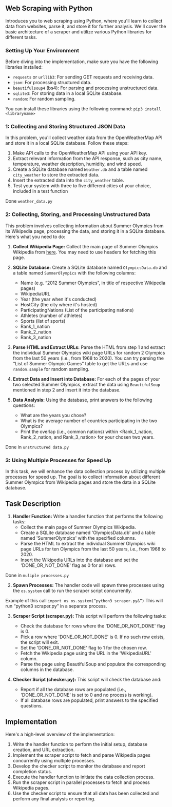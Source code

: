 ## Web Scraping with Python

Introduces you to web scraping using Python, where you'll learn to collect data from websites, parse it, and store it for further analysis. We'll cover the basic architecture of a scraper and utilize various Python libraries for different tasks.

### Setting Up Your Environment

Before diving into the implementation, make sure you have the following libraries installed:

- `requests` or `urllib3`: For sending GET requests and receiving data.
- `json`: For processing structured data.
- `beautifulsoup4` (bs4): For parsing and processing unstructured data.
- `sqlite3`: For storing data in a local SQLite database.
- `random`: For random sampling.

You can install these libraries using the following command: `pip3 install <libraryname>`

### 1: Collecting and Storing Structured JSON Data

In this problem, you'll collect weather data from the OpenWeatherMap API and store it in a local SQLite database. Follow these steps:
1. Make API calls to the OpenWeatherMap API using your API key.
2. Extract relevant information from the API response, such as city name, temperature, weather description, humidity, and wind speed.
3. Create a SQLite database named `Weather.db` and a table named `city_weather` to store the extracted data.
4. Insert the extracted data into the `city_weather` table.
5. Test your system with three to five different cities of your choice, included in a test function

Done `weather_data.py`

### 2: Collecting, Storing, and Processing Unstructured Data

This problem involves collecting information about Summer Olympics from its Wikipedia page, processing the data, and storing it in a SQLite database. Here's what you need to do:
1. **Collect Wikipedia Page:** Collect the main page of Summer Olympics Wikipedia from [here](https://en.wikipedia.org/wiki/Summer_Olympic_Games). You may need to use headers for fetching this page.

2. **SQLite Database:** Create a SQLite database named `OlympicsData.db` and a table named `SummerOlympics` with the following columns:
   - Name (e.g. “2012 Summer Olympics”, in title of respective Wikipedia pages)
   - WikipediaURL
   - Year (the year when it's conducted)
   - HostCity (the city where it's hosted)
   - ParticipatingNations (List of the participating nations)
   - Athletes (number of athletes)
   - Sports (list of sports)
   - Rank_1_nation
   - Rank_2_nation
   - Rank_3_nation

3. **Parse HTML and Extract URLs:** Parse the HTML from step 1 and extract the individual Summer Olympics wiki page URLs for random 2 Olympics from the last 50 years (i.e., from 1968 to 2020). You can try parsing the “List of Summer Olympic Games” table to get the URLs and use `random.sample` for random sampling.

4. **Extract Data and Insert into Database:** For each of the pages of your two selected Summer Olympics, extract the data using `BeautifulSoup` mentioned in step 2 and insert it into the database.

5. **Data Analysis:** Using the database, print answers to the following questions:
   - What are the years you chose?
   - What is the average number of countries participating in the two Olympics?
   - Print the overlap (i.e., common nations) within <Rank_1_nation, Rank_2_nation, and Rank_3_nation> for your chosen two years.

Done in `unstructured data.py`

### 3: Using Multiple Processes for Speed Up

In this task, we will enhance the data collection process by utilizing multiple processes for speed up. The goal is to collect information about different Summer Olympics from Wikipedia pages and store the data in a SQLite database.

## Task Description

1. **Handler Function:** Write a handler function that performs the following tasks:
   - Collect the main page of Summer Olympics Wikipedia.
   - Create a SQLite database named 'OlympicsData.db' and a table named 'SummerOlympics' with the specified columns.
   - Parse the HTML to extract the individual Summer Olympics wiki page URLs for ten Olympics from the last 50 years, i.e., from 1968 to 2020.
   - Insert the Wikipedia URLs into the database and set the 'DONE_OR_NOT_DONE' flag as 0 for all rows.

Done in `muliple processes.py`

2. **Spawn Processes:** The handler code will spawn three processes using the `os.system` call to run the scraper script concurrently.

Example of this call
`import os
os.system(“python3 scraper.py&”)`
This will run “python3 scraper.py” in a separate process.

3. **Scraper Script (scraper.py):** This script will perform the following tasks:
   - Check the database for rows where the 'DONE_OR_NOT_DONE' flag is 0.
   - Pick a row where 'DONE_OR_NOT_DONE' is 0. If no such row exists, the script will exit.
   - Set the 'DONE_OR_NOT_DONE' flag to 1 for the chosen row.
   - Fetch the Wikipedia page using the URL in the 'WikipediaURL' column.
   - Parse the page using BeautifulSoup and populate the corresponding columns in the database.

4. **Checker Script (checker.py):** This script will check the database and:
   - Report if all the database rows are populated (i.e., 'DONE_OR_NOT_DONE' is set to 0 and no process is working).
   - If all database rows are populated, print answers to the specified questions.
   
## Implementation

Here's a high-level overview of the implementation:

1. Write the handler function to perform the initial setup, database creation, and URL extraction.
2. Implement the scraper script to fetch and parse Wikipedia pages concurrently using multiple processes.
3. Develop the checker script to monitor the database and report completion status.
4. Execute the handler function to initiate the data collection process.
5. Run the scraper script in parallel processes to fetch and process Wikipedia pages.
6. Use the checker script to ensure that all data has been collected and perform any final analysis or reporting.

